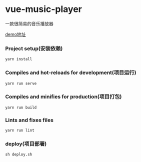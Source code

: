 # vue-music-player

一款很简易的音乐播放器

[demo地址](https://gdutwyg.github.io/vue-music-player)


### Project setup(安装依赖)
```
yarn install
```

### Compiles and hot-reloads for development(项目运行)
```
yarn run serve
```

### Compiles and minifies for production(项目打包)
```
yarn run build
```

### Lints and fixes files
```
yarn run lint
```
### deploy(项目部署)
```
sh deploy.sh
```
